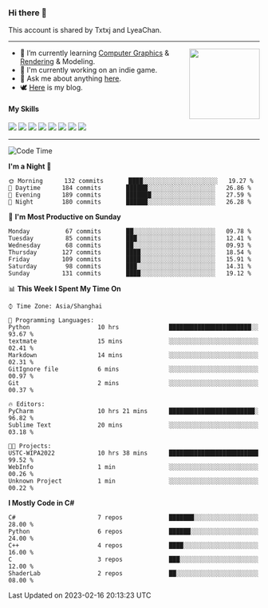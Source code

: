 ### Hi there 👋

This account is shared by Txtxj and LyeaChan.

---

<img align="right" height="141" src="https://github-readme-stats.vercel.app/api?username=txtxj&theme=tokyonight&show_icons=true&count_private=true">

- 🌱 I’m currently learning [Computer Graphics](https://github.com/txtxj/GAMES101) & [Rendering](https://github.com/txtxj/GAMES202) & 
Modeling.
- 🐶 I'm currently working on an indie game.
- 💬 Ask me about anything [here](https://github.com/txtxj/txtxj/issues).
- 🕊️ [Here](https://txtxj.top) is my blog.

#### My Skills

![](https://img.shields.io/badge/C%23-239120?logo=csharp&logoColor=fff)
![](https://img.shields.io/badge/Unity-000000?logo=unity&logoColor=fff)
![](https://img.shields.io/badge/Python-3e74a2?logo=python&logoColor=fff)
![](https://img.shields.io/badge/C++-65318e?logo=cplusplus&logoColor=fff)
![](https://img.shields.io/badge/C-5654a2?logo=c&logoColor=fff)
![](https://img.shields.io/badge/Blender-f5792a?logo=blender&logoColor=fff)
![](https://img.shields.io/badge/OpenJDK-ffffff?logo=openjdk&logoColor=000)
![](https://img.shields.io/badge/SQL-cc2927?logo=microsoftsqlserver&logoColor=fff)

---

<!--START_SECTION:waka-->
![Code Time](http://img.shields.io/badge/Code%20Time-661%20hrs%2023%20mins-blue)

**I'm a Night 🦉** 

```text
🌞 Morning      132 commits       ████░░░░░░░░░░░░░░░░░░░░░   19.27 % 
🌆 Daytime      184 commits       ██████░░░░░░░░░░░░░░░░░░░   26.86 % 
🌃 Evening      189 commits       ███████░░░░░░░░░░░░░░░░░░   27.59 % 
🌙 Night        180 commits       ██████░░░░░░░░░░░░░░░░░░░   26.28 % 

```
📅 **I'm Most Productive on Sunday** 

```text
Monday          67 commits       ██░░░░░░░░░░░░░░░░░░░░░░░   09.78 % 
Tuesday         85 commits       ███░░░░░░░░░░░░░░░░░░░░░░   12.41 % 
Wednesday       68 commits       ██░░░░░░░░░░░░░░░░░░░░░░░   09.93 % 
Thursday       127 commits       ████░░░░░░░░░░░░░░░░░░░░░   18.54 % 
Friday         109 commits       ████░░░░░░░░░░░░░░░░░░░░░   15.91 % 
Saturday        98 commits       ███░░░░░░░░░░░░░░░░░░░░░░   14.31 % 
Sunday         131 commits       ████░░░░░░░░░░░░░░░░░░░░░   19.12 % 

```


📊 **This Week I Spent My Time On** 

```text
⌚︎ Time Zone: Asia/Shanghai

💬 Programming Languages: 
Python                   10 hrs              ███████████████████████░░   93.67 % 
textmate                 15 mins             ░░░░░░░░░░░░░░░░░░░░░░░░░   02.41 % 
Markdown                 14 mins             ░░░░░░░░░░░░░░░░░░░░░░░░░   02.31 % 
GitIgnore file           6 mins              ░░░░░░░░░░░░░░░░░░░░░░░░░   00.97 % 
Git                      2 mins              ░░░░░░░░░░░░░░░░░░░░░░░░░   00.37 % 

🔥 Editors: 
PyCharm                  10 hrs 21 mins      ████████████████████████░   96.82 % 
Sublime Text             20 mins             ░░░░░░░░░░░░░░░░░░░░░░░░░   03.18 % 

🐱‍💻 Projects: 
USTC-WIPA2022            10 hrs 38 mins      █████████████████████████   99.52 % 
WebInfo                  1 min               ░░░░░░░░░░░░░░░░░░░░░░░░░   00.26 % 
Unknown Project          1 min               ░░░░░░░░░░░░░░░░░░░░░░░░░   00.22 % 

```

**I Mostly Code in C#** 

```text
C#                       7 repos             ███████░░░░░░░░░░░░░░░░░░   28.00 % 
Python                   6 repos             ██████░░░░░░░░░░░░░░░░░░░   24.00 % 
C++                      4 repos             ████░░░░░░░░░░░░░░░░░░░░░   16.00 % 
C                        3 repos             ███░░░░░░░░░░░░░░░░░░░░░░   12.00 % 
ShaderLab                2 repos             ██░░░░░░░░░░░░░░░░░░░░░░░   08.00 % 

```



 Last Updated on 2023-02-16 20:13:23 UTC
<!--END_SECTION:waka-->
